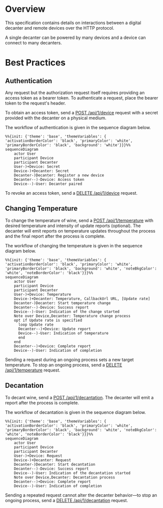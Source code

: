 # Overview

This specification contains details on interactions between a digital decanter and remote devices over the HTTP protocol.

A single decanter can be powered by many devices and a device can connect to many decanters.


# Best Practices

## Authentication

Any request but the authorization request itself requires providing an access token as a bearer token. To authenticate a request, place the bearer token to the request's header.

To obtain an access token, send a [POST /api/1/device](#tag/Authentication/operation/register_device) request with a secret provided with the decanter on a physical medium.

The workflow of authentication is given in the sequence diagram below.

```mermaid
%%{init: {'theme': 'base', 'themeVariables': { 'activationBorderColor': 'black', 'primaryColor': 'white', 'primaryBorderColor': 'black', 'background': 'white'}}}%%
sequenceDiagram
    actor User
    participant Device
    participant Decanter
    User-)+Device: Secret
    Device-)+Decanter: Secret
    Decanter-)Decanter: Register a new device
    Decanter--)-Device: Access token
    Device--)-User: Decanter paired
```

To revoke an access token, send a [DELETE /api/1/device](#tag/Authentication/operation/delete_device) request.


## Changing Temperature

To change the temperature of wine, send a [POST /api/1/temperature](#tag/Temperature/operation/set_temperature) with desired temperature and intensity of update reports (optional). The decanter will emit reports on temperature updates throughout the process and the final report after the process is complete.

The workflow of changing the temperature is given in the sequence diagram below.

```mermaid
%%{init: {'theme': 'base', 'themeVariables': { 'activationBorderColor': 'black', 'primaryColor': 'white', 'primaryBorderColor': 'black', 'background': 'white', 'noteBkgColor': 'white', 'noteBorderColor': 'black'}}}%%
sequenceDiagram
    actor User
    participant Device
    participant Decanter
    User-)+Device: Temperature
    Device-)+Decanter: Temperature, CallbackUrl URL, [Update rate]
    Decanter-)Decanter: Start temperature change
    Decanter--)-Device: Success report
    Device--)-User: Indication of the change started
    Note over Device,Decanter: Temperature change process
    opt if Update rate is specified
      loop Update rate
      Decanter--)+Device: Update report
      Device--)-User: Indication of temperature
      end
    end
    Decanter--)+Device: Complete report
    Device--)-User: Indication of completion
```

Sending a request during an ongoing process sets a new target temperature. To stop an ongoing process, send a [DELETE /api/1/temperature](#tag/Temperature/operation/cancel_temperature) request.


## Decantation

To decant wine, send a [POST /api/1/decantation](#tag/Decantation/operation/start_decantation). The decanter will emit a report after the process is complete.

The workflow of decantation is given in the sequence diagram below.

```mermaid
%%{init: {'theme': 'base', 'themeVariables': { 'activationBorderColor': 'black', 'primaryColor': 'white', 'primaryBorderColor': 'black', 'background': 'white', 'noteBkgColor': 'white', 'noteBorderColor': 'black'}}}%%
sequenceDiagram
    actor User
    participant Device
    participant Decanter
    User-)+Device: Request
    Device-)+Decanter: Request
    Decanter-)Decanter: Start decantation
    Decanter--)-Device: Success report
    Device--)-User: Indication of the decantation started
    Note over Device,Decanter: Decantation process
    Decanter--)+Device: Complete report
    Device--)-User: Indication of completion
```

Sending a repeated request cannot alter the decanter behavior—to stop an ongoing process, send a [DELETE /api/1/decantation](#tag/Decantation/operation/cancel_decantation) request.
